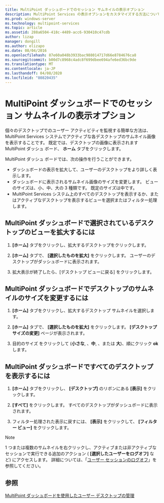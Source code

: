 ```yaml
---
title: MultiPoint ダッシュボードでのセッション サムネイルの表示オプション
description: MultiPoint Services の表示オプションをカスタマイズする方法について説明します。
ms.prod: windows-server
ms.technology: multipoint-services
ms.topic: article
ms.assetid: 288a6504-418c-4489-acc6-930410c47cdb
author: lizap
manager: dongill
ms.author: elizapo
ms.date: 08/04/2016
ms.openlocfilehash: 87e60a048b3933bac988014717d66e8784676ca8
ms.sourcegitcommit: b00d7c8968c4adc8f699dbee694afe6ed36bc9de
ms.translationtype: MT
ms.contentlocale: ja-JP
ms.lasthandoff: 04/08/2020
ms.locfileid: "80820435"
---
```

# <a name="view-options-for-session-thumbnails-in-multipoint-dashboard"></a>MultiPoint ダッシュボードでのセッション サムネイルの表示オプション
個々のデスクトップでのユーザー アクティビティを監視する簡単な方法は、MultiPoint Services システムでアクティブな各デスクトップのサムネイル画像を表示することです。 既定では、デスクトップの画像に表示されます MultiPoint ダッシュ ボード、 **ホーム**  タブをクリックします。  
  
MultiPoint ダッシュ ボードでは、次の操作を行うことができます。  
  
- ダッシュボードの表示を拡大して、ユーザーのデスクトップをより詳しく表示します。  
- ダッシュボードに表示されるサムネイル画像のサイズを変更します。 ビューのサイズは、小、中、大の 3 種類です。 既定のサイズは中です。  
- MultiPoint Services システム上のすべてのデスクトップを表示するか、またはアクティブなデスクトップを表示するビューを選択またはフィルター処理します。  
  
## <a name="to-enlarge-the-view-of-a-selected-desktop-in-multipoint-dashboard"></a>MultiPoint ダッシュボードで選択されているデスクトップのビューを拡大するには  
  
1.  **[ホーム]** タブをクリックし、拡大するデスクトップをクリックします。  
  
2.  **[ホーム]** タブで、 **[選択したものを拡大]** をクリックします。 ユーザーのデスクトップがダッシュボードに表示されます。  
  
3.  拡大表示が終了したら、[デスクトップ ビューに戻る] をクリックします。  
  
## <a name="to-change-the-size-of-desktop-thumbnails-in-multipoint-dashboard"></a>MultiPoint ダッシュボードでデスクトップのサムネイルのサイズを変更するには  
  
1.  **[ホーム]** タブをクリックし、拡大するデスクトップ サムネイルを選択します。  
  
2.  **[ホーム]** タブで、 **[選択したものを拡大]** をクリックします。 **[デスクトップ サイズの変更]** ページが表示されます。  
  
3.  目的のサイズ をクリックして (**小さな**, 、**中**, 、または **大**)、順にクリック **ok**します。  
  
## <a name="to-show-all-desktops-in-multipoint-dashboard"></a>MultiPoint ダッシュボードですべてのデスクトップを表示するには  
  
1.  **[ホーム]** タブをクリックし、 **[デスクトップ]** のリボンにある **[表示]** をクリックします。  
  
2.  **[すべて]** をクリックします。 すべてのデスクトップがダッシュボードに表示されます。  
  
3.  フィルター処理された表示に戻すには、 **[表示]** をクリックして、 **[フィルター ビュー]** をクリックします。  

>[!NOTE] 
> 1 つまたは複数のサムネイルを右クリックし、アクティブまたは非アクティブなセッションで実行できる追加のアクション ( **[選択したユーザーをログオフ]** など) にアクセスします。 詳細については、「[ユーザー セッションのログオフ](Log-Off-User-Sessions.md)」を参照してください。

## <a name="see-also"></a>参照  
[MultiPoint ダッシュボードを使用したユーザー デスクトップの管理](Manage-User-Desktops-Using-MultiPoint-Dashboard.md)